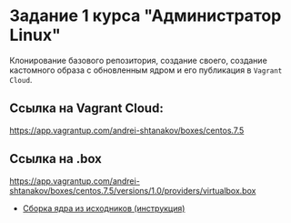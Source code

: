 # Задание 1 курса "Администратор Linux"

Клонирование базового репозитория, создание своего, создание кастомного образа с обновленным ядром и его публикация в `Vagrant Cloud`.

## Ссылка на Vagrant Cloud:

https://app.vagrantup.com/andrei-shtanakov/boxes/centos.7.5

## Ссылка на .box 

https://app.vagrantup.com/andrei-shtanakov/boxes/centos.7.5/versions/1.0/providers/virtualbox.box

* [Сборка ядра из исходников (инструкция)](manual/manual_from_sourses.md)



